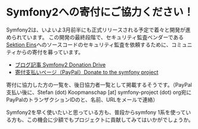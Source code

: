 Symfony2への寄付にご協力ください！
==================================

Symfony2は、いよいよ3月前半にも正式リリースされる予定で着々と開発が進められています。
この開発の最終段階で、セキュリティ監査ベンダーである[Sektion Eins](http://www.sektioneins.de/en/index/index.html)へのソースコードのセキュリティ監査を依頼するために、コミュニティからの寄付を募っています。

  - [ブログ記事 Symfony2 Donation Drive](http://www.symfony-project.org/blog/2011/01/13/symfony2-donation-drive)
  - [寄付支払いページ（PayPal）Donate to the symfony project](http://www.symfony-project.org/donate)

寄付に協力した方の一覧を、後日協力者一覧として掲載するそうです。（PayPal支払い後に、Stefan (dot) Koopmanschap [at] symfony-project (dot) org宛にPayPalのトランザクションIDのと、名前、URLをメールで連絡）

Symfony2を早く使いたいと思っている方も、普段からsymfony 1系を使っている方も、この機会に少額でもプロジェクトに貢献してみてはいかがでしょうか。

